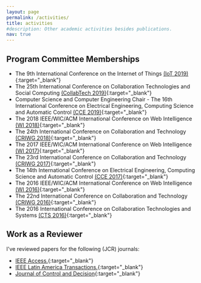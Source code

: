 ```yaml
---
layout: page
permalink: /activities/
title: activities
#description: Other academic activities besides publications.
nav: true
---
```


## Program Committee Memberships

- The 9th International Conference on the Internet of Things [(IoT 2019)](https://iot-conference.org/iot2019/){:target="_blank"}
- The 25th International Conference on Collaboration Technologies and Social Computing [(CollabTech 2019)](http://www.collabtech.org/){:target="_blank"}
- Computer Science and Computer Engineering Chair - The 16th International Conference on Electrical Engineering, Computing Science and Automatic Control [(CCE 2019)](http://cce.cinvestav.mx/){:target="_blank"}
- The 2018 IEEE/WIC/ACM International Conference on Web Intelligence [(WI 2018)](http://webintelligence2018.com/){:target="_blank"}
- The 24th International Conference on Collaboration and Technology [(CRIWG 2018)](http://criwg2018.csites.fct.unl.pt/){:target="_blank"}
- The 2017 IEEE/WIC/ACM International Conference on Web Intelligence [(WI 2017)](http://webintelligence2017.com/){:target="_blank"}
- The 23rd International Conference on Collaboration and Technology [(CRIWG 2017)](http://criwg2017.usask.ca/){:target="_blank"}
- The 14th International Conference on Electrical Engineering, Computing Science and Automatic Control [(CCE 2017)](http://cce.cinvestav.mx/){:target="_blank"}
- The 2016 IEEE/WIC/ACM International Conference on Web Intelligence [(WI 2016)](http://wibih.unomaha.edu/){:target="_blank"}
- The 22nd International Conference on Collaboration and Technology [(CRIWG 2016)](http://inolab.slis.tsukuba.ac.jp/global/criwg16/){:target="_blank"}
- The 2016 International Conference on Collaboration Technologies and Systems [(CTS 2016)](https://cts2016.cisedu.info/){:target="_blank"}

## Work as a Reviewer

I've reviewed papers for the following (JCR) journals:

- [IEEE Access.](https://ieeeaccess.ieee.org/){:target="_blank"}
- [IEEE Latin America Transactions.](https://latamt.ieeer9.org/index.php/transactions/index){:target="_blank"}
- [Journal of Control and Decision](https://www.tandfonline.com/toc/tjcd20/current){:target="_blank"}